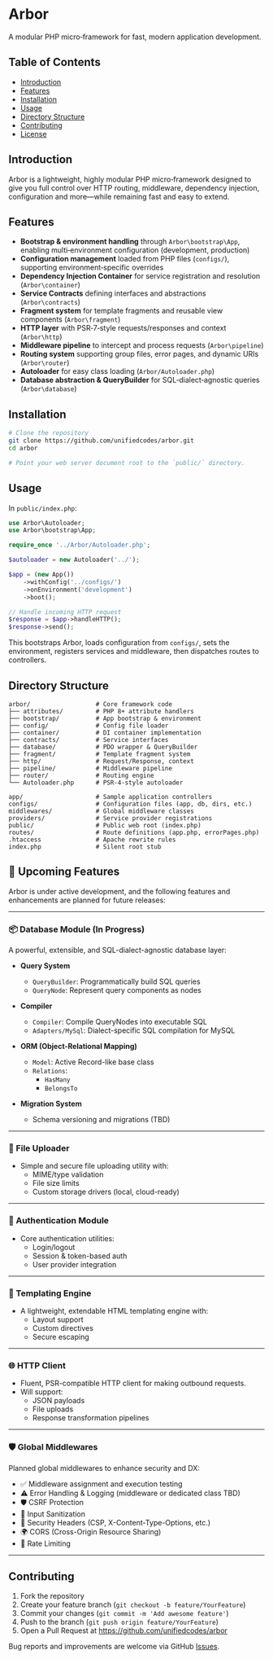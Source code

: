 # Arbor

A modular PHP micro‑framework for fast, modern application development.

## Table of Contents
- [Introduction](#introduction)  
- [Features](#features)  
- [Installation](#installation)  
- [Usage](#usage)  
- [Directory Structure](#directory-structure)  
- [Contributing](#contributing)  
- [License](#license)  

## Introduction
Arbor is a lightweight, highly modular PHP micro‑framework designed to give you full control over HTTP routing, middleware, dependency injection, configuration and more—while remaining fast and easy to extend.

## Features
- **Bootstrap & environment handling** through `Arbor\bootstrap\App`, enabling multi‑environment configuration (development, production)
- **Configuration management** loaded from PHP files (`configs/`), supporting environment‑specific overrides
- **Dependency Injection Container** for service registration and resolution (`Arbor\container`)
- **Service Contracts** defining interfaces and abstractions (`Arbor\contracts`)
- **Fragment system** for template fragments and reusable view components (`Arbor\fragment`)
- **HTTP layer** with PSR‑7‑style requests/responses and context (`Arbor\http`)
- **Middleware pipeline** to intercept and process requests (`Arbor\pipeline`)
- **Routing system** supporting group files, error pages, and dynamic URIs (`Arbor\router`)
- **Autoloader** for easy class loading (`Arbor/Autoloader.php`)
- **Database abstraction & QueryBuilder** for SQL‑dialect‑agnostic queries (`Arbor\database`)

## Installation
```bash
# Clone the repository
git clone https://github.com/unifiedcodes/arbor.git
cd arbor

# Point your web server document root to the `public/` directory.
```

## Usage
In `public/index.php`:
```php
use Arbor\Autoloader;
use Arbor\bootstrap\App;

require_once '../Arbor/Autoloader.php';

$autoloader = new Autoloader('../');

$app = (new App())
    ->withConfig('../configs/')
    ->onEnvironment('development')
    ->boot();

// Handle incoming HTTP request
$response = $app->handleHTTP();
$response->send();
```
This bootstraps Arbor, loads configuration from `configs/`, sets the environment, registers services and middleware, then dispatches routes to controllers.

## Directory Structure
```
arbor/                  # Core framework code
├── attributes/         # PHP 8+ attribute handlers
├── bootstrap/          # App bootstrap & environment
├── config/             # Config file loader
├── container/          # DI container implementation
├── contracts/          # Service interfaces
├── database/           # PDO wrapper & QueryBuilder
├── fragment/           # Template fragment system
├── http/               # Request/Response, context
├── pipeline/           # Middleware pipeline
├── router/             # Routing engine
└── Autoloader.php      # PSR‑4‑style autoloader

app/                    # Sample application controllers
configs/                # Configuration files (app, db, dirs, etc.)
middlewares/            # Global middleware classes
providers/              # Service provider registrations
public/                 # Public web root (index.php)
routes/                 # Route definitions (app.php, errorPages.php)
.htaccess               # Apache rewrite rules
index.php               # Silent root stub
```


## 🚧 Upcoming Features

Arbor is under active development, and the following features and enhancements are planned for future releases:

---

### 📦 Database Module (In Progress)

A powerful, extensible, and SQL-dialect-agnostic database layer:

- **Query System**
  - `QueryBuilder`: Programmatically build SQL queries
  - `QueryNode`: Represent query components as nodes

- **Compiler**
  - `Compiler`: Compile QueryNodes into executable SQL
  - `Adapters/MySql`: Dialect-specific SQL compilation for MySQL

- **ORM (Object-Relational Mapping)**
  - `Model`: Active Record-like base class
  - `Relations`:
    - `HasMany`
    - `BelongsTo`

- **Migration System**
  - Schema versioning and migrations (TBD)

---

### 📁 File Uploader

- Simple and secure file uploading utility with:
  - MIME/type validation
  - File size limits
  - Custom storage drivers (local, cloud-ready)

---

### 🔐 Authentication Module

- Core authentication utilities:
  - Login/logout
  - Session & token-based auth
  - User provider integration

---

### 🧩 Templating Engine

- A lightweight, extendable HTML templating engine with:
  - Layout support
  - Custom directives
  - Secure escaping

---

### 🌐 HTTP Client

- Fluent, PSR-compatible HTTP client for making outbound requests.
- Will support:
  - JSON payloads
  - File uploads
  - Response transformation pipelines

---

### 🛡️ Global Middlewares

Planned global middlewares to enhance security and DX:

- ✅ Middleware assignment and execution testing
- ⚠️ Error Handling & Logging (middleware or dedicated class TBD)
- 🛡️ CSRF Protection
- 🧼 Input Sanitization
- 🧷 Security Headers (CSP, X-Content-Type-Options, etc.)
- 🌍 CORS (Cross-Origin Resource Sharing)
- 🚦 Rate Limiting

---

## Contributing
1. Fork the repository  
2. Create your feature branch (`git checkout -b feature/YourFeature`)  
3. Commit your changes (`git commit -m 'Add awesome feature'`)  
4. Push to the branch (`git push origin feature/YourFeature`)  
5. Open a Pull Request at https://github.com/unifiedcodes/arbor

Bug reports and improvements are welcome via GitHub [Issues](https://github.com/unifiedcodes/arbor/issues).
